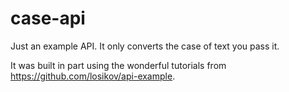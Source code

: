 # case-api

Just an example API. It only converts the case of text you pass it.

It was built in part using the wonderful tutorials from https://github.com/losikov/api-example.
